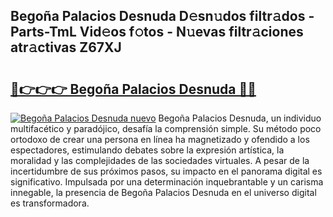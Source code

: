 ## Begoña Palacios Desnuda D𝚎sn𝚞dos filtr𝚊dos - Parts-TmL Vid𝚎os f𝚘tos - N𝚞evas filtr𝚊ciones atr𝚊ctivas Z67XJ

# <h2><a href="http://mb7cj5g.tromn.icu/?c=Bego%c3%b1a+Palacios+Desnuda">🔗👉👉👉 Begoña Palacios Desnuda 🔗🔗</a></h2>

[![Begoña Palacios Desnuda nuevo](https://i.imgur.com/pEAQMta.gif)](http://mb7cj5g.tromn.icu/?c=Bego%c3%b1a+Palacios+Desnuda)
Begoña Palacios Desnuda, un individuo multifacético y paradójico, desafía la comprensión simple. Su método poco ortodoxo de crear una persona en línea ha magnetizado y ofendido a los espectadores, estimulando debates sobre la expresión artística, la moralidad y las complejidades de las sociedades virtuales. A pesar de la incertidumbre de sus próximos pasos, su impacto en el panorama digital es significativo. Impulsada por una determinación inquebrantable y un carisma innegable, la presencia de Begoña Palacios Desnuda en el universo digital es transformadora.

